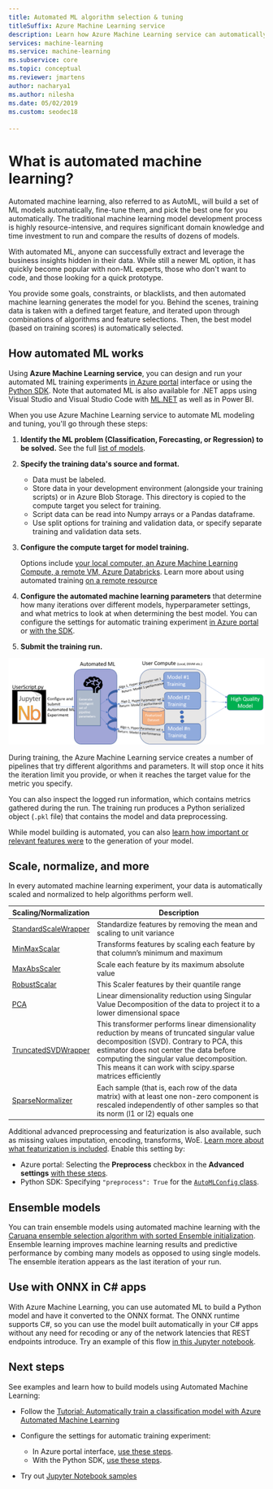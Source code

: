 ```yaml
---
title: Automated ML algorithm selection & tuning
titleSuffix: Azure Machine Learning service
description: Learn how Azure Machine Learning service can automatically pick an algorithm for you, and generate a model from it to save you time by using the parameters and criteria you provide to select the best algorithm for your model.
services: machine-learning
ms.service: machine-learning
ms.subservice: core
ms.topic: conceptual
ms.reviewer: jmartens
author: nacharya1
ms.author: nilesha
ms.date: 05/02/2019
ms.custom: seodec18

---
```


# What is automated machine learning?

Automated machine learning, also referred to as AutoML, will build a set of ML models automatically, fine-tune them, and pick the best one for you automatically. The traditional machine learning model development process is highly resource-intensive, and requires significant domain knowledge and time investment to run and compare the results of dozens of models. 

With automated ML, anyone can successfully extract and leverage the business insights hidden in their data. While still a newer ML option, it has quickly become popular with non-ML experts, those who don't want to code, and those looking for a quick prototype. 

You provide some goals, constraints, or blacklists, and then automated machine learning generates the model for you. Behind the scenes, training data is taken with a defined target feature, and iterated upon through combinations of algorithms and feature selections. Then, the best model (based on training scores) is automatically selected.  

## How automated ML works

Using **Azure Machine Learning service**, you can design and run your automated ML training experiments [in Azure portal](how-to-create-portal-experiments.md) interface or using the [Python SDK](how-to-configure-auto-train.md).  Note that automated ML is also available for .NET apps using Visual Studio and Visual Studio Code with [ML.NET](https://docs.microsoft.com/dotnet/machine-learning/what-is-mldotnet) as well as in Power BI.

When you use Azure Machine Learning service to automate ML modeling and tuning, you'll go through these steps:

1. **Identify the ML problem (**Classification**, **Forecasting**, or **Regression**) to be solved.** See the full [list of models](how-to-configure-auto-train.md#select-your-experiment-type).
   
1. **Specify the training data's source and format.** 
   + Data must be labeled. 
   + Store data in your development environment (alongside your training scripts) or in Azure Blob Storage. This directory is copied to the compute target you select for training.
   + Script data can be read into Numpy arrays or a Pandas dataframe.
   + Use split options for training and validation data, or specify separate training and validation data sets.

1. **Configure the compute target for model training.** 
   
   Options include [your local computer, an Azure Machine Learning Compute, a remote VM, Azure Databricks](how-to-set-up-training-targets.md).  Learn more about using automated training [on a remote resource](how-to-auto-train-remote.md)

1. **Configure the automated machine learning parameters** that determine how many iterations over different models, hyperparameter settings, and what metrics to look at when determining the best model. You can configure the settings for automatic training experiment [in Azure portal](how-to-create-portal-experiments.md) or [with the SDK](how-to-configure-auto-train.md).

1. **Submit the training run.** 


[![Automated Machine learning](./media/how-to-automated-ml/automated-machine-learning.png)](./media/how-to-automated-ml/automated-machine-learning.png#lightbox)

During training, the Azure Machine Learning service creates a number of pipelines that try different algorithms and parameters. It will stop once it hits the iteration limit you provide, or when it reaches the target value for the metric you specify.  

You can also inspect the logged run information, which contains metrics gathered during the run. The training run produces a Python serialized object (`.pkl` file) that contains the model and data preprocessing.

While model building is automated, you can also [learn how important or relevant features were](how-to-configure-auto-train.md#explain-the-model) to the generation of your model. 

## Scale, normalize, and more

In every automated machine learning experiment, your data is automatically scaled and normalized to help algorithms perform well.  

| Scaling/Normalization  | Description |
| ------------- | ------------- |
| [StandardScaleWrapper](https://scikit-learn.org/stable/modules/generated/sklearn.preprocessing.StandardScaler.html)  | Standardize features by removing the mean and scaling to unit variance  |
| [MinMaxScalar](https://scikit-learn.org/stable/modules/generated/sklearn.preprocessing.MinMaxScaler.html)  | Transforms features by scaling each feature by that column’s minimum and maximum  |
| [MaxAbsScaler](https://scikit-learn.org/stable/modules/generated/sklearn.preprocessing.MaxAbsScaler.html#sklearn.preprocessing.MaxAbsScaler) |	Scale each feature by its maximum absolute value |	
| [RobustScalar](https://scikit-learn.org/stable/modules/generated/sklearn.preprocessing.RobustScaler.html) |	This Scaler features by their quantile range |
| [PCA](https://scikit-learn.org/stable/modules/generated/sklearn.decomposition.PCA.html) |	Linear dimensionality reduction using Singular Value Decomposition of the data to project it to a lower dimensional space |	
| [TruncatedSVDWrapper](https://scikit-learn.org/stable/modules/generated/sklearn.decomposition.TruncatedSVD.html) |	This transformer performs linear dimensionality reduction by means of truncated singular value decomposition (SVD). Contrary to PCA, this estimator does not center the data before computing the singular value decomposition. This means it can work with scipy.sparse matrices efficiently |	
| [SparseNormalizer](https://scikit-learn.org/stable/modules/generated/sklearn.preprocessing.Normalizer.html) | Each sample (that is, each row of the data matrix) with at least one non-zero component is rescaled independently of other samples so that its norm (l1 or l2) equals one |	

Additional advanced preprocessing and featurization is also available, such as missing values imputation, encoding, transforms, WoE. [Learn more about what featurization is included](how-to-create-portal-experiments.md#preprocess). Enable this setting by:
+ Azure portal: Selecting the **Preprocess** checkbox in the **Advanced settings** [with these steps](how-to-create-portal-experiments.md). 
+ Python SDK: Specifying `"preprocess": True` for the [`AutoMLConfig` class](https://docs.microsoft.com/python/api/azureml-train-automl/azureml.train.automl.automlconfig?view=azure-ml-py).

## Ensemble models

You can train ensemble models using automated machine learning with the [Caruana ensemble selection algorithm with sorted Ensemble initialization](http://www.niculescu-mizil.org/papers/shotgun.icml04.revised.rev2.pdf). Ensemble learning improves machine learning results and predictive performance by combing many models as opposed to using single models. The ensemble iteration appears as the last iteration of your run.

## Use with ONNX in C# apps

With Azure Machine Learning, you can use automated ML to build a Python model and have it converted to the ONNX format. The ONNX runtime supports  C#, so you can use the model built automatically in your C# apps without any need for recoding or any of the network latencies that REST endpoints introduce. Try an example of this flow [in this Jupyter notebook](https://github.com/Azure/MachineLearningNotebooks/blob/master/how-to-use-azureml/automated-machine-learning/classification-with-onnx/auto-ml-classification-with-onnx.ipynb).

## Next steps

See examples and learn how to build models using Automated Machine Learning:

+ Follow the [Tutorial: Automatically train a classification model with Azure Automated Machine Learning](tutorial-auto-train-models.md)

+ Configure the settings for automatic training experiment: 
   + In Azure portal interface, [use these steps](how-to-create-portal-experiments.md).
   + With the Python SDK, [use these steps](how-to-configure-auto-train.md).

+ Try out [Jupyter Notebook samples](https://github.com/Azure/MachineLearningNotebooks/blob/master/how-to-use-azureml/automated-machine-learning/)

